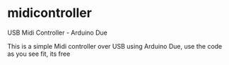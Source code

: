# midicontroller
USB Midi Controller - Arduino Due

This is a simple Midi controller over USB using Arduino Due, use the code as you see fit, its free
